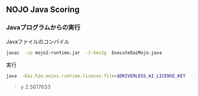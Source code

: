 ## NOJO Java Scoring
### Javaプログラムからの実行
Javaファイルのコンパイル
```bash
javac  -cp mojo2-runtime.jar  -J-Xms2g  ExecuteDaiMojo.java
```
実行
```bash
java  -Dai.h2o.mojos.runtime.license.file=$DRIVERLESS_AI_LICENSE_KEY  -cp  .:mojo2-runtime.jar  ExecuteDaiMojo
```
> y
> 2.5617633
